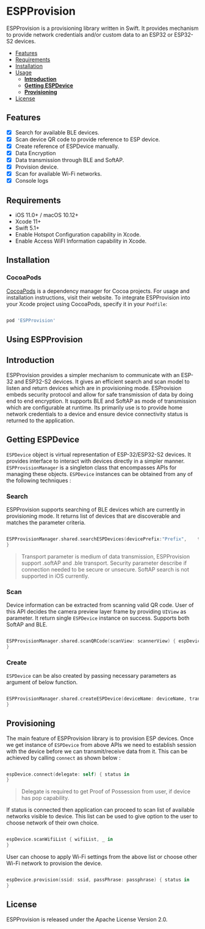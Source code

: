 # ESPProvision

ESPProvision is a provisioning library written in Swift. It provides mechanism to provide network credentials and/or custom data to an ESP32 or ESP32-S2 devices.

- [Features](#features)
- [Requirements](#requirements)
- [Installation](#installation)
- [Usage](#using-ESPProvision)
    - [****Introduction****](#introduction)
    - [****Getting ESPDevice****](#getting-ESPDevice)
    - [****Provisioning****](#provisioning)
- [License](#license)

## Features

- [x] Search for available BLE devices.
- [x] Scan device QR code to provide reference to ESP device.
- [x] Create reference of ESPDevice manually.
- [x] Data Encryption
- [x] Data transmission through BLE and SoftAP.
- [x] Provision device.
- [x] Scan for available Wi-Fi networks.
- [x] Console logs

## Requirements

- iOS 11.0+ / macOS 10.12+
- Xcode 11+
- Swift 5.1+
- Enable Hotspot Configuration capability in Xcode.
- Enable Access WiFI Information capability in Xcode.

## Installation

### CocoaPods

[CocoaPods](https://cocoapods.org) is a dependency manager for Cocoa projects. For usage and installation instructions, visit their website. To integrate ESPProvision into your Xcode project using CocoaPods, specify it in your `Podfile`:

```ruby

pod 'ESPProvision'

```

## Using ESPProvision

## Introduction

ESPProvision provides a simpler mechanism to communicate with an ESP-32 and ESP32-S2 devices. It gives an efficient search and scan model to listen and return devices which are in provisioning mode. ESProvision embeds security protocol and allow for safe transmission of data by doing end to end encryption. It supports BLE and SoftAP as mode of transmission which are configurable at runtime. Its primarily use is to provide home network credentials to a device and ensure device connectivity status is returned to the application.


## Getting ESPDevice

`ESPDevice` object is virtual representation of ESP-32/ESP32-S2 devices. It provides interface to interact with devices directly in a simpler manner. `ESPProvisionManager` is a singleton class that encompasses APIs for managing these objects. `ESPDevice` instances can be obtained from any of the following techniques : 


### Search

ESPProvision supports searching of BLE devices which are currently in provisioning mode. It returns list of devices that are discoverable and matches the parameter criteria.

```swift

ESPProvisionManager.shared.searchESPDevices(devicePrefix:"Prefix",    transport:.ble, security:.secure) { deviceList, _ in
}

```

> Transport parameter is medium of data transmission, ESPProvision support .softAP and .ble transport.
> Security parameter describe if connection needed to be secure or unsecure.
> SoftAP search is not supported in iOS currently.


### Scan

Device information can be extracted from scanning valid QR code. User of this API decides the camera preview layer frame by providing `UIView` as parameter. It return single `ESPDevice` instance on success. Supports both SoftAP and BLE.

```swift

ESPProvisionManager.shared.scanQRCode(scanView: scannerView) { espDevice, _ in
}

```


### Create

`ESPDevice` can be also created by passing necessary parameters as argument of below function.

```swift

ESPProvisionManager.shared.createESPDevice(deviceName: deviceName, transport: transport, security: security){ espDevice, _ in
}

```



## Provisioning

The main feature of ESPProvision library is to provision ESP devices. Once we get instance of `ESPDevice` from above APIs we need to establish session with the device before we can transmit/receive data from it. This can be achieved by calling `connect` as shown below :

```swift

espDevice.connect(delegate: self) { status in
}

```
> Delegate is required to get Proof of Possession from user, if device has pop capability.

If status is connected then application can proceed to scan list of available networks visible to device. This list can be used to give option to the user to choose network of their own choice.

```swift

espDevice.scanWifiList { wifiList, _ in 
}

```

User can choose to apply Wi-Fi settings from the above list or choose other Wi-Fi network to provision the device.

```swift

espDevice.provision(ssid: ssid, passPhrase: passphrase) { status in
}

```

## License

ESPProvision is released under the Apache License Version 2.0.

